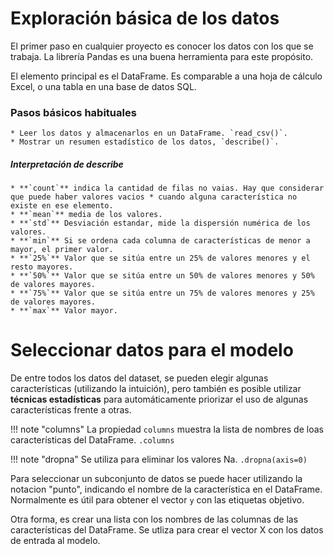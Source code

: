 # Exploración básica de los datos

El primer paso en cualquier proyecto es conocer los datos con los que se trabaja. La librería Pandas es una buena herramienta para este propósito.

El elemento principal es el DataFrame. Es comparable a una hoja de cálculo Excel, o una tabla en una base de datos SQL.

### Pasos básicos habituales
    * Leer los datos y almacenarlos en un DataFrame. `read_csv()`.
    * Mostrar un resumen estadístico de los datos, `describe()`.

##### Interpretación de **describe**

    * **`count`** indica la cantidad de filas no vaias. Hay que considerar que puede haber valores vacios * cuando alguna característica no existe en ese elemento.
    * **`mean`** media de los valores.
    * **`std`** Desviación estandar, mide la dispersión numérica de los valores.
    * **`min`** Si se ordena cada columna de características de menor a mayor, el primer valor.
    * **`25%`** Valor que se sitúa entre un 25% de valores menores y el resto mayores.
    * **`50%`** Valor que se sitúa entre un 50% de valores menores y 50% de valores mayores.
    * **`75%`** Valor que se sitúa entre un 75% de valores menores y 25% de valores mayores.
    * **`max`** Valor mayor.

# Seleccionar datos para el modelo
De entre todos los datos del dataset, se pueden elegir algunas características (utilizando la intuición), pero también es posible utilizar **técnicas estadísticas** para automáticamente priorizar el uso de algunas características frente a otras.

!!!     note        "columns"
    La propiedad `columns` muestra la lista de nombres de loas características del DataFrame.
    `.columns`


!!!     note        "dropna"
    Se utiliza para eliminar los valores Na.
    `.dropna(axis=0)`

Para seleccionar un subconjunto de datos se puede hacer utilizando la notacion "punto", indicando el nombre de la característica en el DataFrame. Normalmente es útil para obtener el vector `y` con las etiquetas objetivo.

Otra forma, es crear una lista con los nombres de las columnas de las características del DataFrame. Se utliza para crear el vector X con los datos de entrada al modelo.


